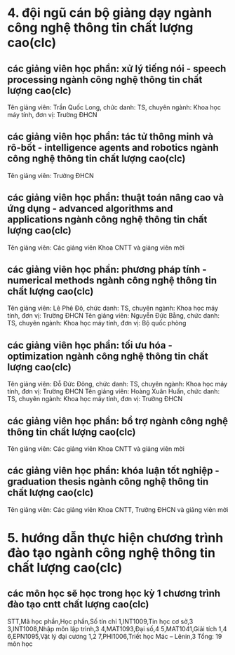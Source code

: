 # 4. đội ngũ cán bộ giảng dạy ngành công nghệ thông tin chất lượng cao(clc)
## các giảng viên học phần: xử lý tiếng nói - speech processing ngành công nghệ thông tin chất lượng cao(clc)
Tên giảng viên: Trần Quốc Long, chức danh: TS, chuyên ngành: Khoa học máy tính, đơn vị: Trường ĐHCN
## các giảng viên học phần: tác tử thông minh và rô-bốt - intelligence agents and robotics ngành công nghệ thông tin chất lượng cao(clc)
Tên giảng viên:  Trường ĐHCN
## các giảng viên học phần: thuật toán nâng cao và ứng dụng - advanced algorithms and applications ngành công nghệ thông tin chất lượng cao(clc)
Tên giảng viên: Các giảng viên Khoa CNTT và giảng viên mời
## các giảng viên học phần: phương pháp tính - numerical methods ngành công nghệ thông tin chất lượng cao(clc)
Tên giảng viên: Lê Phê Đô, chức danh: TS, chuyên ngành: Khoa học máy tính, đơn vị: Trường ĐHCN
Tên giảng viên: Nguyễn Đức Bằng, chức danh: TS, chuyên ngành: Khoa học máy tính, đơn vị: Bộ quốc phòng
## các giảng viên học phần: tối ưu hóa - optimization ngành công nghệ thông tin chất lượng cao(clc)
Tên giảng viên: Đỗ Đức Đông, chức danh: TS, chuyên ngành: Khoa học máy tính, đơn vị: Trường ĐHCN
Tên giảng viên: Hoàng Xuân Huấn, chức danh: TS, chuyên ngành: Khoa học máy tính, đơn vị: Trường ĐHCN
## các giảng viên học phần: bổ trợ ngành công nghệ thông tin chất lượng cao(clc)
Tên giảng viên: Các giảng viên Khoa CNTT và giảng viên mời
## các giảng viên học phần: khóa luận tốt nghiệp - graduation thesis ngành công nghệ thông tin chất lượng cao(clc)
Tên giảng viên: Các giảng viên Khoa CNTT, Trường ĐHCN và giảng viên mời
# 5. hướng dẫn thực hiện chương trình đào tạo ngành công nghệ thông tin chất lượng cao(clc)
## các môn học sẽ học trong học kỳ 1 chương trình đào tạo cntt chất lượng cao(clc)
STT,Mã học phần,Học phần,Số tín chỉ
1,INT1009,Tin học cơ sở,3
3,INT1008,Nhập môn lập trình,3
4,MAT1093,Đại số,4
5,MAT1041,Giải tích 1,4
6,EPN1095,Vật lý đại cương 1,2
7,PHI1006,Triết học Mác – Lênin,3
Tổng: 19 môn học

